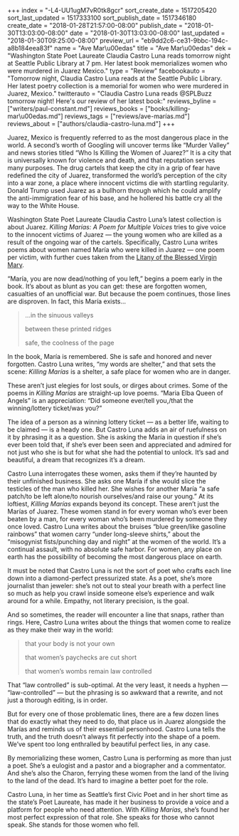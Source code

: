 +++
index = "-L4-UU1ugM7vR0tk8gcr"
sort_create_date = 1517205420
sort_last_updated = 1517333100
sort_publish_date = 1517346180
create_date = "2018-01-28T21:57:00-08:00"
publish_date = "2018-01-30T13:03:00-08:00"
date = "2018-01-30T13:03:00-08:00"
last_updated = "2018-01-30T09:25:00-08:00"
preview_url = "eb9dd2c6-ce31-9bbc-194c-a8b184eea83f"
name = "Ave Mar\u00edas"
title = "Ave Mar\u00edas"
dek = "Washington State Poet Laureate Claudia Castro Luna reads tomorrow night at Seattle Public Library at 7 pm. Her latest book memorializes women who were murdered in Juarez Mexico."
type = "Review"
facebookauto = "Tomorrow night, Claudia Castro Luna reads at the Seattle Public Library. Her latest poetry collection is a memorial for women who were murdered in Juarez, Mexico."
twitterauto = "Claudia Castro Luna reads @SPLBuzz tomorrow night! Here's our review of her latest book:"
reviews_byline = ["writers/paul-constant.md"]
reviews_books = ["books/killing-mar\u00edas.md"]
reviews_tags = ["reviews/ave-marías.md"]
reviews_about = ["authors/claudia-castro-luna.md"]
+++

Juarez, Mexico is frequently referred to as the most dangerous place in the world. A second’s worth of Googling will uncover terms like “Murder Valley” and news stories titled “Who Is Killing the Women of Juarez?” It is a city that is universally known for violence and death, and that reputation serves many purposes. The drug cartels that keep the city in a grip of fear have redefined the city of Juarez, transformed the world’s perception of the city into a war zone, a place where innocent victims die with startling regularity. Donald Trump used Juarez as a bullhorn through which he could amplify the anti-immigration fear of his base, and he hollered his battle cry all the way to the White House.

Washington State Poet Laureate Claudia Castro Luna’s latest collection is about Juarez. *Killing Marías: A Poem for Multiple Voices* tries to give voice to the innocent victims of Juarez — the young women who are killed as a result of the ongoing war of the cartels. Specifically, Castro Luna writes poems about women named María who were killed in Juarez — one poem per victim, with further cues taken from the [Litany of the Blessed Virgin Mary]( https://en.wikipedia.org/wiki/Litany_of_the_Blessed_Virgin_Mary).

“María, you are now dead/nothing of you left,” begins a poem early in the book. It’s about as blunt as you can get: these are forgotten women, casualties of an unofficial war. But because the poem continues, those lines are disproven. In fact, this María exists…

<blockquote><p class=”noindent”>…in the sinuous valleys</p>
<p class=”noindent”>between these printed ridges</p>
<p class=”noindent”>safe, the coolness of the page</p></blockquote>

In the book, María is remembered. She is safe and honored and never forgotten. Castro Luna writes, “my words are shelter,” and that sets the scene: *Killing Marías* is a shelter, a safe place for women who are in danger.

These aren’t just elegies for lost souls, or dirges about crimes. Some of the poems in *Killing Marías* are straight-up love poems. “Maria Elba Queen of Angels” is an appreciation: “Did someone ever/tell you,/that the winning/lottery ticket/was you?” 

The idea of a person as a winning lottery ticket — as a better life, waiting to be claimed — is a heady one. But Castro Luna adds an air of ruefulness on it by phrasing it as a question. She is asking the María in question if she’s ever been told that, if she’s ever been seen and appreciated and admired for not just who she is but for what she had the potential to unlock. It’s sad and beautiful, a dream that recognizes it’s a dream.

Castro Luna interrogates these women, asks them if they’re haunted by their unfinished business. She asks one María if she would slice the testicles of the man who killed her. She wishes for another María “a safe patch/to be left alone/to nourish ourselves/and raise our young.”
At its loftiest, *Killing Marías* expands beyond its concept. These aren’t just the Marías of Juarez. These women stand in for every woman who’s ever been beaten by a man, for every woman who’s been murdered by someone they once loved. Castro Luna writes about the bruises “blue green/like gasoline rainbows” that women carry “under long-sleeve shirts,” about the “misogynist fists/punching day and night” at the women of the world. It’s a continual assault, with no absolute safe harbor. For women, any place on earth has the possibility of becoming the most dangerous place on earth.

It must be noted that Castro Luna is not the sort of poet who crafts each line down into a diamond-perfect pressurized state. As a poet, she’s more journalist than jeweler: she’s not out to steal your breath with a perfect line so much as help you crawl inside someone else’s experience and walk around for a while. Empathy, not literary precision, is the goal.

And so sometimes, the reader will encounter a line that snaps, rather than rings. Here, Castro Luna writes about the things that women come to realize as they make their way in the world:

<blockquote><p class=”noindent”>that your body is not your own</p>
<p class=”noindent”>that women’s paychecks are cut short</p>
<p class=”noindent”>that women’s wombs remain law controlled</p></blockquote>

That “law controlled” is sub-optimal. At the very least, it needs a hyphen — “law-controlled” — but the phrasing is so awkward that a rewrite, and not just a thorough editing, is in order. 

But for every one of those problematic lines, there are a few dozen lines that do exactly what they need to do, that place us in Juarez alongside the Marías and reminds us of their essential personhood. Castro Luna tells the truth, and the truth doesn’t always fit perfectly into the shape of a poem.  We’ve spent too long enthralled by beautiful perfect lies, in any case.

By memorializing these women, Castro Luna is performing as more than just a poet. She’s a eulogist and a pastor and a biographer and a commentator. And she’s also the Charon, ferrying these women from the land of the living to the land of the dead. It’s hard to imagine a better poet for the role. 

Castro Luna, in her time as Seattle’s first Civic Poet and in her short time as the state’s Poet Laureate, has made it her business to provide a voice and a platform for people who need attention. With *Killing Marías*, she’s found her most perfect expression of that role. She speaks for those who cannot speak. She stands for those women who fell.

